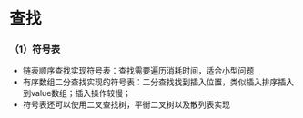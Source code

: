 # 查找
### （1）符号表
- 链表顺序查找实现符号表：查找需要遍历消耗时间，适合小型问题
- 有序数组二分查找实现的符号表：二分查找找到插入位置，类似插入排序插入到value数组；插入操作较慢；
- 符号表还可以使用二叉查找树，平衡二叉树以及散列表实现